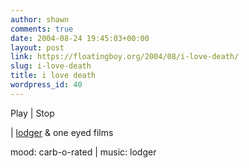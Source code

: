 ```yaml
---
author: shawn
comments: true
date: 2004-08-24 19:45:03+00:00
layout: post
link: https://floatingboy.org/2004/08/i-love-death/
slug: i-love-death
title: i love death
wordpress_id: 40
---
```


Play | Stop

| [lodger](http://hkkk.fi/~laari/lodger/) & one eyed films

mood: carb-o-rated | music: lodger

